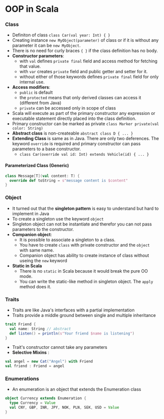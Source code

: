 OOP in Scala
==============

### Class
- Definiton of class `class Car(val year: Int) { }`
- Creating instance `new MyObject(parameter)` of class or if it is without any parameter it can be `new MyObject`.
- There is no need for curly braces `{ }` if the class definition has no body.
- **Constructor parameters**:
  - with `val` defines `private final` field and access method for fetching that value.
  - with `var` creates `private` field and public getter and setter for it.
  - without either of those keywords defines `private final` field for only internal use.
- **Access modifiers**: 
  - `public` is default
  - the `protected` means that only derived classes can access it (different from Java)
  - `private` can be accessed only in scope of class
- Scala will execute as part of the primary constructor any expression or executable statement directly placed into the class definition.
- Primary constructor can be marked as private `class Marker private(val color: String)`
- **Abstract class** is non-createable `abstract class D { ... }`
- **Extending Class** is same as in Java. There are only two deferences. The keyword `override` is required and primary constructor can pass parameters to a base constructor.
  - `class Car(override val id: Int) extends Vehicle(id) { ... }`

#### Parameterized Class (Generic)
```scala
class Message[T](val content: T) {
  override def toString = s"message content is $content"
}
```

### Object
- It turned out that the **singleton pattern** is easy to understand but hard to implement in Java
- To create a singleton use the keyword `object`
- Singleton object can not be instantiate and therefor you can not pass parameters to the constructor.
- **Companion object**:
  - It is possible to associate a singleton to a class.
  - You have to create `class` with private constructor and the `object` with same name.
  - Companion object has ability to create instance of class without useing the `new` keyword
- **Static in Scala**
  - There is no `static` in Scala because it would break the pure OO mode.
  - You can write the static-like method in singleton object. The `apply` method does it.

### Traits
- Traits are like Java's interfaces with a partial implementation
- Traits provide a middle ground between single and multiple inheritance
```scala
trait Friend {
  val name: String // abstract
  def listen() = println(s"Your friend $name is listening")	
}
```
- Trait's constructor cannot take any parameters
- **Selective Mixins** : 
```scala
val angel = new Cat("Angel") with Friend 	
val friend : Friend = angel
```

### Enumerations
- An enumeration is an object that extends the Enumeration class
```scala
object Currency extends Enumeration {
  type Currency = Value
  val CNY, GBP, INR, JPY, NOK, PLN, SEK, USD = Value	
}
```
